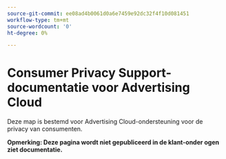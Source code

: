 ```yaml
---
source-git-commit: ee08ad4b0061d0a6e7459e92dc32f4f10d081451
workflow-type: tm+mt
source-wordcount: '0'
ht-degree: 0%

---
```

# Consumer Privacy Support-documentatie voor Advertising Cloud

Deze map is bestemd voor Advertising Cloud-ondersteuning voor de privacy van consumenten.

**Opmerking: Deze pagina wordt niet gepubliceerd in de klant-onder ogen ziet documentatie.**
